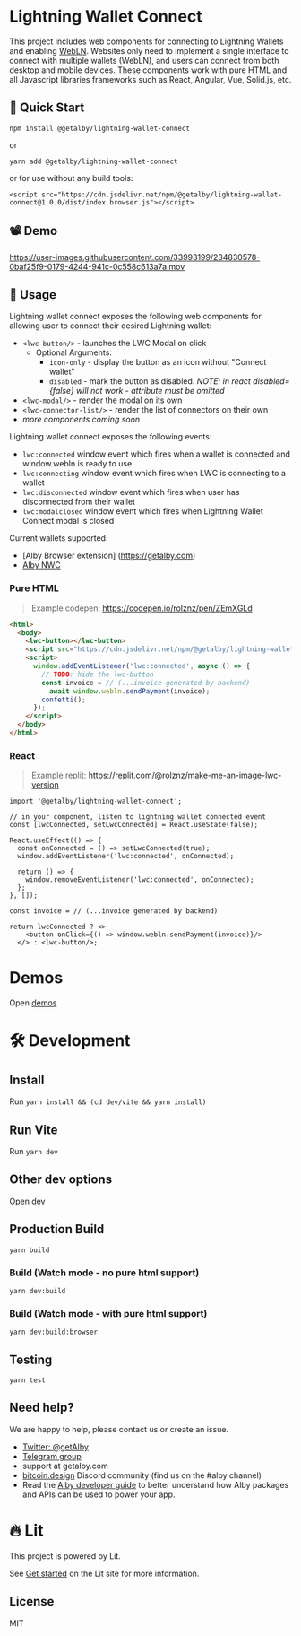 # Lightning Wallet Connect

This project includes web components for connecting to Lightning Wallets and enabling [WebLN](https://webln.guide). Websites only need to implement a single interface to connect with multiple wallets (WebLN), and users can connect from both desktop and mobile devices. These components work with pure HTML and all Javascript libraries frameworks such as React, Angular, Vue, Solid.js, etc.

## 🚀 Quick Start

```
npm install @getalby/lightning-wallet-connect
```

or

```
yarn add @getalby/lightning-wallet-connect
```

or for use without any build tools:

```
<script src="https://cdn.jsdelivr.net/npm/@getalby/lightning-wallet-connect@1.0.0/dist/index.browser.js"></script>
```

## 📽️ Demo

https://user-images.githubusercontent.com/33993199/234830578-0baf25f9-0179-4244-941c-0c558c613a7a.mov

## 🤙 Usage

Lightning wallet connect exposes the following web components for allowing user to connect their desired Lightning wallet:

- `<lwc-button/>` - launches the LWC Modal on click
  - Optional Arguments:
    - `icon-only` - display the button as an icon without "Connect wallet"
    - `disabled` - mark the button as disabled. _NOTE: in react disabled={false} will not work - attribute must be omitted_
- `<lwc-modal/>` - render the modal on its own
- `<lwc-connector-list/>` - render the list of connectors on their own
- _more components coming soon_

Lightning wallet connect exposes the following events:

- `lwc:connected` window event which fires when a wallet is connected and window.webln is ready to use
- `lwc:connecting` window event which fires when LWC is connecting to a wallet
- `lwc:disconnected` window event which fires when user has disconnected from their wallet
- `lwc:modalclosed` window event which fires when Lightning Wallet Connect modal is closed

Current wallets supported:

- [Alby Browser extension] (https://getalby.com)
- [Alby NWC](https://nwc.getalby.com)

### Pure HTML

> Example codepen: https://codepen.io/rolznz/pen/ZEmXGLd

```html
<html>
  <body>
    <lwc-button></lwc-button>
    <script src="https://cdn.jsdelivr.net/npm/@getalby/lightning-wallet-connect@1.0.0/dist/index.browser.js"></script>
    <script>
      window.addEventListener('lwc:connected', async () => {
        // TODO: hide the lwc-button
        const invoice = // (...invoice generated by backend)
          await window.webln.sendPayment(invoice);
        confetti();
      });
    </script>
  </body>
</html>
```

### React

> Example replit: https://replit.com/@rolznz/make-me-an-image-lwc-version

```tsx
import '@getalby/lightning-wallet-connect';

// in your component, listen to lightning wallet connected event
const [lwcConnected, setLwcConnected] = React.useState(false);

React.useEffect(() => {
  const onConnected = () => setLwcConnected(true);
  window.addEventListener('lwc:connected', onConnected);

  return () => {
    window.removeEventListener('lwc:connected', onConnected);
  };
}, []);

const invoice = // (...invoice generated by backend)

return lwcConnected ? <>
    <button onClick={() => window.webln.sendPayment(invoice)}/>
  </> : <lwc-button/>;
```

# Demos

Open [demos](demos/README.md)

# 🛠️ Development

## Install

Run `yarn install && (cd dev/vite && yarn install)`

## Run Vite

Run `yarn dev`

## Other dev options

Open [dev](dev/README.md)

## Production Build

`yarn build`

### Build (Watch mode - no pure html support)

`yarn dev:build`

### Build (Watch mode - with pure html support)

`yarn dev:build:browser`

## Testing

`yarn test`

## Need help?

We are happy to help, please contact us or create an issue.

- [Twitter: @getAlby](https://twitter.com/getAlby)
- [Telegram group](https://t.me/getAlby)
- support at getalby.com
- [bitcoin.design](https://bitcoin.design/) Discord community (find us on the #alby channel)
- Read the [Alby developer guide](https://guides.getalby.com/overall-guide/alby-for-developers/getting-started) to better understand how Alby packages and APIs can be used to power your app.

# 🔥 Lit

This project is powered by Lit.

See [Get started](https://lit.dev/docs/getting-started/) on the Lit site for more information.

## License

MIT
